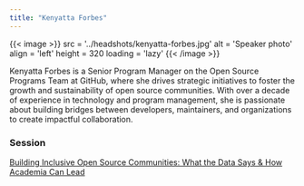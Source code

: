 ```yaml
---
title: "Kenyatta Forbes"
---
```


{{< image >}}
src = '../headshots/kenyatta-forbes.jpg'
alt = 'Speaker photo'
align = 'left'
height = 320
loading = 'lazy'
{{< /image >}}

Kenyatta Forbes is a Senior Program Manager on the Open Source Programs Team at GitHub, where she drives strategic initiatives to foster the growth and sustainability of open source communities. With over a decade of experience in technology and program management, she is passionate about building bridges between developers, maintainers, and organizations to create impactful collaboration.

### Session

[Building Inclusive Open Source Communities: What the Data Says & How Academia Can Lead](../sessions/building_inclusive_communities.md)
